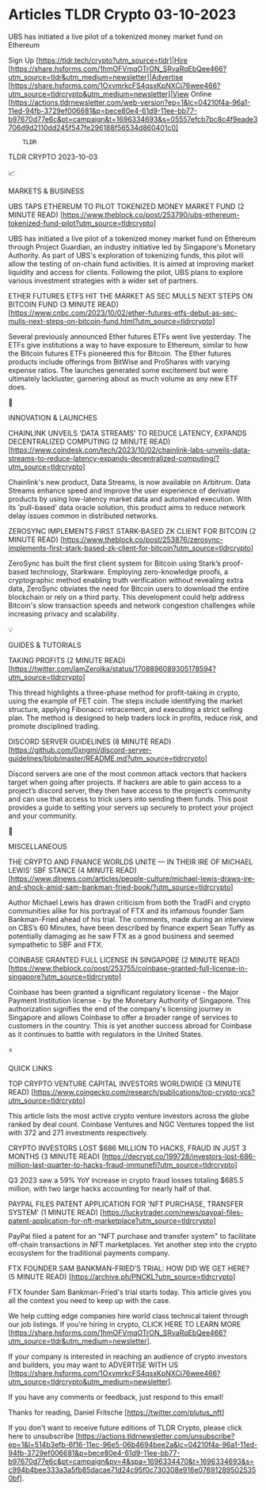 # Articles TLDR Crypto 03-10-2023

UBS has initiated a live pilot of a tokenized money market fund on
Ethereum  

Sign Up [https://tldr.tech/crypto?utm_source=tldr]|Hire
[https://share.hsforms.com/1hmOFVmqOTrON_SRvaRqEbQee466?utm_source=tldr&utm_medium=newsletter]|Advertise
[https://share.hsforms.com/1OxvmrkcFS4qsxKpNXCi76wee466?utm_source=tldrcrypto&utm_medium=newsletter]|View
Online
[https://actions.tldrnewsletter.com/web-version?ep=1&lc=04210f4a-96a1-11ed-94fb-3729ef006681&p=bece80e4-61d9-11ee-bb77-b97670d77e6c&pt=campaign&t=1696334693&s=05557efcb7bc8c4f9eade3706d9d2110dd245f547fe296188f56534d860401c0]


		TLDR 

TLDR CRYPTO 2023-10-03

📈 

MARKETS & BUSINESS

UBS TAPS ETHEREUM TO PILOT TOKENIZED MONEY MARKET FUND (2 MINUTE READ)
[https://www.theblock.co/post/253790/ubs-ethereum-tokenized-fund-pilot?utm_source=tldrcrypto]

UBS has initiated a live pilot of a tokenized money market fund on
Ethereum through Project Guardian, an industry initiative led by
Singapore's Monetary Authority. As part of UBS's exploration of
tokenizing funds, this pilot will allow the testing of on-chain fund
activities. It is aimed at improving market liquidity and access for
clients. Following the pilot, UBS plans to explore various investment
strategies with a wider set of partners. 

ETHER FUTURES ETFS HIT THE MARKET AS SEC MULLS NEXT STEPS ON BITCOIN
FUND (3 MINUTE READ)
[https://www.cnbc.com/2023/10/02/ether-futures-etfs-debut-as-sec-mulls-next-steps-on-bitcoin-fund.html?utm_source=tldrcrypto]

Several previously announced Ether futures ETFs went live yesterday.
The ETFs give institutions a way to have exposure to Ethereum, similar
to how the Bitcoin futures ETFs pioneered this for Bitcoin. The Ether
futures products include offerings from BitWise and ProShares with
varying expense ratios. The launches generated some excitement but
were ultimately lackluster, garnering about as much volume as any new
ETF does. 

🚀 

INNOVATION & LAUNCHES

CHAINLINK UNVEILS ‘DATA STREAMS’ TO REDUCE LATENCY, EXPANDS
DECENTRALIZED COMPUTING (2 MINUTE READ)
[https://www.coindesk.com/tech/2023/10/02/chainlink-labs-unveils-data-streams-to-reduce-latency-expands-decentralized-computing/?utm_source=tldrcrypto]

Chainlink's new product, Data Streams, is now available on Arbitrum.
Data Streams enhance speed and improve the user experience of
derivative products by using low-latency market data and automated
execution. With its 'pull-based' data oracle solution, this product
aims to reduce network delay issues common in distributed networks. 

ZEROSYNC IMPLEMENTS FIRST STARK-BASED ZK CLIENT FOR BITCOIN (2 MINUTE
READ)
[https://www.theblock.co/post/253876/zerosync-implements-first-stark-based-zk-client-for-bitcoin?utm_source=tldrcrypto]

ZeroSync has built the first client system for Bitcoin using Stark’s
proof-based technology, Starkware. Employing zero-knowledge proofs, a
cryptographic method enabling truth verification without revealing
extra data, ZeroSync obviates the need for Bitcoin users to download
the entire blockchain or rely on a third party. This development could
help address Bitcoin's slow transaction speeds and network congestion
challenges while increasing privacy and scalability. 

💡 

GUIDES & TUTORIALS

TAKING PROFITS (2 MINUTE READ)
[https://twitter.com/IamZeroIka/status/1708896089305178594?utm_source=tldrcrypto]

This thread highlights a three-phase method for profit-taking in
crypto, using the example of FET coin. The steps include identifying
the market structure, applying Fibonacci retracement, and executing a
strict selling plan. The method is designed to help traders lock in
profits, reduce risk, and promote disciplined trading. 

DISCORD SERVER GUIDELINES (8 MINUTE READ)
[https://github.com/0xngmi/discord-server-guidelines/blob/master/README.md?utm_source=tldrcrypto]

Discord servers are one of the most common attack vectors that hackers
target when going after projects. If hackers are able to gain access
to a project’s discord server, they then have access to the
project’s community and can use that access to trick users into
sending them funds. This post provides a guide to setting your servers
up securely to protect your project and your community. 

🦄 

MISCELLANEOUS

THE CRYPTO AND FINANCE WORLDS UNITE — IN THEIR IRE OF MICHAEL
LEWIS’ SBF STANCE (4 MINUTE READ)
[https://www.dlnews.com/articles/people-culture/michael-lewis-draws-ire-and-shock-amid-sam-bankman-fried-book/?utm_source=tldrcrypto]

Author Michael Lewis has drawn criticism from both the TradFi and
crypto communities alike for his portrayal of FTX and its infamous
founder Sam Bankman-Fried ahead of his trial. The comments, made
during an interview on CBS’s 60 Minutes, have been described by
finance expert Sean Tuffy as potentially damaging as he saw FTX as a
good business and seemed sympathetic to SBF and FTX. 

COINBASE GRANTED FULL LICENSE IN SINGAPORE (2 MINUTE READ)
[https://www.theblock.co/post/253755/coinbase-granted-full-license-in-singapore?utm_source=tldrcrypto]

Coinbase has been granted a significant regulatory license - the Major
Payment Institution license - by the Monetary Authority of Singapore.
This authorization signifies the end of the company's licensing
journey in Singapore and allows Coinbase to offer a broader range of
services to customers in the country. This is yet another success
abroad for Coinbase as it continues to battle with regulators in the
United States. 

⚡ 

QUICK LINKS

TOP CRYPTO VENTURE CAPITAL INVESTORS WORLDWIDE (3 MINUTE READ)
[https://www.coingecko.com/research/publications/top-crypto-vcs?utm_source=tldrcrypto]

This article lists the most active crypto venture investors across the
globe ranked by deal count. Coinbase Ventures and NGC Ventures topped
the list with 372 and 271 investments respectively. 

CRYPTO INVESTORS LOST $686 MILLION TO HACKS, FRAUD IN JUST 3 MONTHS (3
MINUTE READ)
[https://decrypt.co/199728/investors-lost-686-million-last-quarter-to-hacks-fraud-immunefi?utm_source=tldrcrypto]

Q3 2023 saw a 59% YoY increase in crypto fraud losses totaling $685.5
million, with two large hacks accounting for nearly half of that. 

PAYPAL FILES PATENT APPLICATION FOR 'NFT PURCHASE, TRANSFER SYSTEM' (1
MINUTE READ)
[https://luckytrader.com/news/paypal-files-patent-application-for-nft-marketplace?utm_source=tldrcrypto]

PayPal filed a patent for an "NFT purchase and transfer system" to
facilitate off-chain transactions in NFT marketplaces. Yet another
step into the crypto ecosystem for the traditional payments company. 

FTX FOUNDER SAM BANKMAN-FRIED’S TRIAL: HOW DID WE GET HERE? (5
MINUTE READ) [https://archive.ph/PNCKL?utm_source=tldrcrypto]

FTX founder Sam Bankman-Fried's trial starts today. This article gives
you all the context you need to keep up with the case. 

 We help cutting edge companies hire world class technical talent
through our job listings. If you're hiring in crypto, CLICK HERE TO
LEARN MORE
[https://share.hsforms.com/1hmOFVmqOTrON_SRvaRqEbQee466?utm_source=tldr&utm_medium=newsletter].


If your company is interested in reaching an audience of crypto
investors and builders, you may want to ADVERTISE WITH US
[https://share.hsforms.com/1OxvmrkcFS4qsxKpNXCi76wee466?utm_source=tldrcrypto&utm_medium=newsletter].


If you have any comments or feedback, just respond to this email! 

Thanks for reading, 
Daniel Fritsche [https://twitter.com/plutus_nft] 

If you don't want to receive future editions of TLDR Crypto,
please click here to unsubscribe
[https://actions.tldrnewsletter.com/unsubscribe?ep=1&l=514b3efb-6f16-11ec-96e5-06b4694bee2a&lc=04210f4a-96a1-11ed-94fb-3729ef006681&p=bece80e4-61d9-11ee-bb77-b97670d77e6c&pt=campaign&pv=4&spa=1696334470&t=1696334693&s=c994b4bee333a3a5fb85dacae71d24c95f0c730308e916e076912895025350bf].